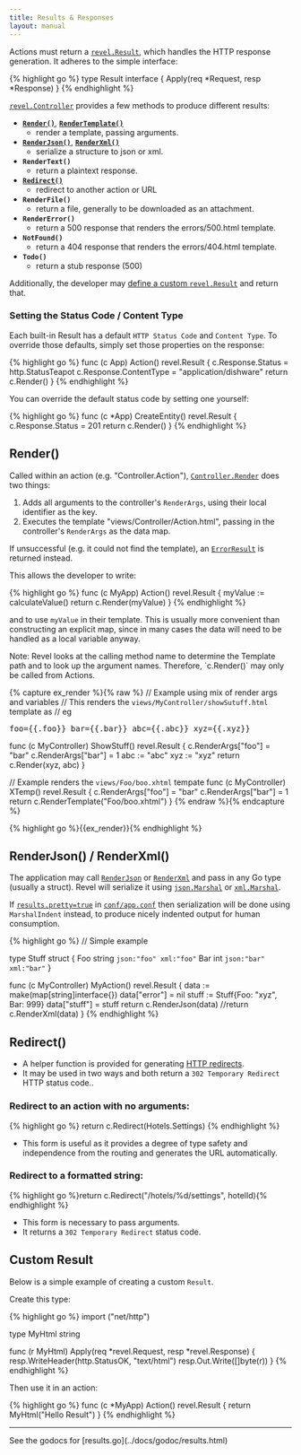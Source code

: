 ```yaml
---
title: Results & Responses
layout: manual
---
```


Actions must return a [`revel.Result`](https://godoc.org/github.com/revel/revel#Result), which
handles the HTTP response generation.  It adheres to the simple interface:

{% highlight go %}
type Result interface {
	Apply(req *Request, resp *Response)
}
{% endhighlight %}

[`revel.Controller`](https://godoc.org/github.com/revel/revel#Controller) provides a few
methods to produce different results:

* **[`Render()`](#Render)**, **[`RenderTemplate()`](#RenderTemplate)** 
    - render a template, passing arguments.
* **[`RenderJson()`](#RenderJson)**, **[`RenderXml()`](#RenderXml)** 
    - serialize a structure to json or xml.
* **`RenderText()`** 
    - return a plaintext response.
* **[`Redirect()`](#Redirect)** 
    - redirect to another action or URL
* **`RenderFile()`** 
    - return a file, generally to be downloaded as an attachment.
* **`RenderError()`** 
    - return a 500 response that renders the errors/500.html template.
* **`NotFound()`** 
    - return a 404 response that renders the errors/404.html template.
* **`Todo()`** 
    - return a stub response (500)

Additionally, the developer may [define a custom `revel.Result`](#CustomResult) and return that.

### Setting the Status Code / Content Type

Each built-in Result has a default `HTTP Status Code` and `Content Type`.  To override
those defaults, simply set those properties on the response:

{% highlight go %}
func (c App) Action() revel.Result {
	c.Response.Status = http.StatusTeapot
	c.Response.ContentType = "application/dishware"
	return c.Render()
}
{% endhighlight %}


You can override the default status code by setting one yourself:

{% highlight go %}
func (c *App) CreateEntity() revel.Result {
    c.Response.Status = 201
    return c.Render()
}
{% endhighlight %}

<a name="Render"><a name="RenderTemplate">

## Render()

Called within an action (e.g. "Controller.Action"),
[`Controller.Render`](https://godoc.org/github.com/revel/revel#Controller.Render) does two things:

 1. Adds all arguments to the controller's `RenderArgs`, using their local identifier as the key.
 2. Executes the template "views/Controller/Action.html", passing in the controller's `RenderArgs` as the data map.

If unsuccessful (e.g. it could not find the template), an [`ErrorResult`](https://godoc.org/github.com/revel/revel#ErrorResult) is returned instead.

This allows the developer to write:

{% highlight go %}
func (c MyApp) Action() revel.Result {
	myValue := calculateValue()
	return c.Render(myValue)
}
{% endhighlight %}

and to use `myValue` in their template.  This is usually more convenient than
constructing an explicit map, since in many cases the data will need to be
handled as a local variable anyway.

<div class="alert alert-info">Note: Revel looks at the calling method name to determine the Template
path and to look up the argument names.  Therefore, `c.Render()` may only be  called from Actions.</div>

{% capture ex_render %}{% raw %}
// Example using mix of render args and variables
// This renders the `views/MyController/showSutuff.html` template as
// eg <pre>foo={{.foo}} bar={{.bar}} abc={{.abc}} xyz={{.xyz}}</pre>
func (c MyController) ShowStuff() revel.Result {
    c.RenderArgs["foo"] = "bar"
    c.RenderArgs["bar"] = 1
    abc := "abc"
    xyz := "xyz"
    return c.Render(xyz, abc)
}

// Example renders the `views/Foo/boo.xhtml` tempate
func (c MyController) XTemp() revel.Result {
    c.RenderArgs["foo"] = "bar"
    c.RenderArgs["bar"] = 1
    return c.RenderTemplate("Foo/boo.xhtml")
}
{% endraw %}{% endcapture %}

{% highlight go %}{{ex_render}}{% endhighlight %}

<a name="RenderJson"></a><a name="RenderXml"></a>

## RenderJson() / RenderXml()

The application may call
[`RenderJson`](https://godoc.org/github.com/revel/revel#Controller.RenderJson) or
[`RenderXml`](https://godoc.org/github.com/revel/revel#Controller.RenderXml) and pass in any Go
type (usually a struct).  Revel will serialize it using
[`json.Marshal`](http://www.golang.org/pkg/encoding/json/#Marshal) or
[`xml.Marshal`](http://www.golang.org/pkg/encoding/xml/#Marshal).

If [`results.pretty=true`](appconf.html#results.pretty) in [`conf/app.conf`](appconf.html)  then serialization will be done using
`MarshalIndent` instead, to produce nicely indented output for human consumption.

{% highlight go %}
// Simple example

type Stuff struct {
    Foo string ` json:"foo" xml:"foo" `
    Bar int ` json:"bar" xml:"bar" `
}

func (c MyController) MyAction() revel.Result {
    data := make(map[string]interface{})
    data["error"] = nil
    stuff := Stuff{Foo: "xyz", Bar: 999}
    data["stuff"] = stuff
    return c.RenderJson(data)
    //return c.RenderXml(data)
}
{% endhighlight %}

<a name="Redirect"></a>

## Redirect()

- A helper function is provided for generating [HTTP redirects](http://en.wikipedia.org/wiki/URL_redirection#HTTP_status_codes_3xx).  
- It may be used in two ways and both return a `302 Temporary Redirect` HTTP status code..

### Redirect to an action with no arguments:

{% highlight go %}
    return c.Redirect(Hotels.Settings)
{% endhighlight %}

- This form is useful as it provides a degree of type safety and independence from the routing and generates the URL automatically.

### Redirect to a formatted string:

{% highlight go %}return c.Redirect("/hotels/%d/settings", hotelId){% endhighlight %}

- This form is necessary to pass arguments.
- It returns a `302 Temporary Redirect` status code.

<a name="CustomResult"></a>

## Custom Result

Below is a simple example of creating a custom `Result`.

Create this type:

{% highlight go %}
import ("net/http")

type MyHtml string

func (r MyHtml) Apply(req *revel.Request, resp *revel.Response) {
	resp.WriteHeader(http.StatusOK, "text/html")
	resp.Out.Write([]byte(r))
}
{% endhighlight %}

Then use it in an action:

{% highlight go %}
func (c *MyApp) Action() revel.Result {
	return MyHtml("<html><body>Hello Result</body></html>")
}
{% endhighlight %}


<hr>
See the godocs for [results.go](../docs/godoc/results.html)
